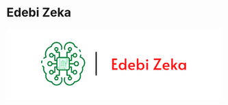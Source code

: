 # Edebi Zeka
![Edebi Zeka](https://github.com/ardauzunoglu/edebizeka/blob/main/web-site/edebi-zeka-logo.png?raw=true)
